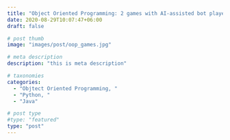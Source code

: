 ```yaml
---
title: "Object Oriented Programming: 2 games with AI-assisted bot players"
date: 2020-08-29T10:07:47+06:00
draft: false

# post thumb
image: "images/post/oop_games.jpg"

# meta description
description: "this is meta description"

# taxonomies
categories:
  - "Objtect Oriented Programming, "
  - "Python, "
  - "Java"

# post type
#type: "featured"
type: "post"
---
```



